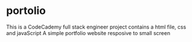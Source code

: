 # portolio
This is a CodeCademy full stack engineer project
contains a html file, css and javaScript
A simple portfolio website 
resposive to small screen
